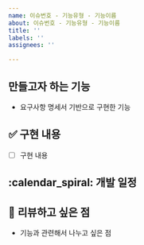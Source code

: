 ```yaml
---
name: 이슈번호 - 기능유형 - 기능이름
about: 이슈번호 - 기능유형 - 기능이름
title: ''
labels: ''
assignees: ''

---
```


## 만들고자 하는 기능
- 요구사항 명세서 기반으로 구현한 기능 

## :white_check_mark: 구현 내용
- [ ] 구현 내용

## :calendar_spiral: 개발 일정 

## :speech_balloon: 리뷰하고 싶은 점
- 기능과 관련해서 나누고 싶은 점
